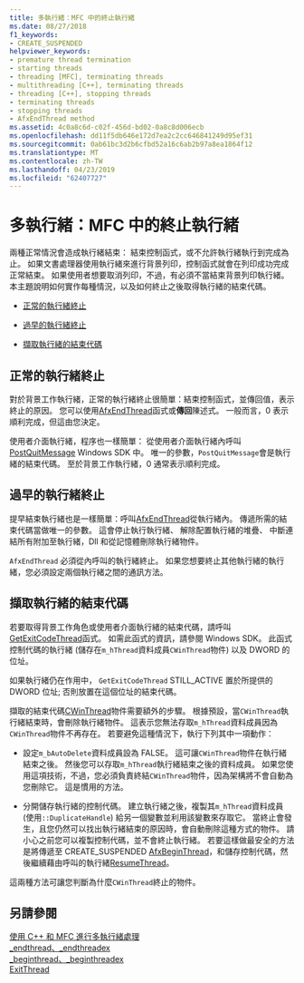 ```yaml
---
title: 多執行緒：MFC 中的終止執行緒
ms.date: 08/27/2018
f1_keywords:
- CREATE_SUSPENDED
helpviewer_keywords:
- premature thread termination
- starting threads
- threading [MFC], terminating threads
- multithreading [C++], terminating threads
- threading [C++], stopping threads
- terminating threads
- stopping threads
- AfxEndThread method
ms.assetid: 4c0a8c6d-c02f-456d-bd02-0a8c8d006ecb
ms.openlocfilehash: dd11f5db646e172d7ea2c2cc646841249d95ef31
ms.sourcegitcommit: 0ab61bc3d2b6cfbd52a16c6ab2b97a8ea1864f12
ms.translationtype: MT
ms.contentlocale: zh-TW
ms.lasthandoff: 04/23/2019
ms.locfileid: "62407727"
---
```

# <a name="multithreading-terminating-threads-in-mfc"></a>多執行緒：MFC 中的終止執行緒

兩種正常情況會造成執行緒結束： 結束控制函式，或不允許執行緒執行到完成為止。 如果文書處理器使用執行緒來進行背景列印，控制函式就會在列印成功完成正常結束。 如果使用者想要取消列印，不過，有必須不當結束背景列印執行緒。 本主題說明如何實作每種情況，以及如何終止之後取得執行緒的結束代碼。

- [正常的執行緒終止](#_core_normal_thread_termination)

- [過早的執行緒終止](#_core_premature_thread_termination)

- [擷取執行緒的結束代碼](#_core_retrieving_the_exit_code_of_a_thread)

##  <a name="_core_normal_thread_termination"></a> 正常的執行緒終止

對於背景工作執行緒，正常的執行緒終止很簡單：結束控制函式，並傳回值，表示終止的原因。 您可以使用[AfxEndThread](../mfc/reference/application-information-and-management.md#afxendthread)函式或**傳回**陳述式。 一般而言，0 表示順利完成，但這由您決定。

使用者介面執行緒，程序也一樣簡單： 從使用者介面執行緒內呼叫[PostQuitMessage](/windows/desktop/api/winuser/nf-winuser-postquitmessage) Windows SDK 中。 唯一的參數，`PostQuitMessage`會是執行緒的結束代碼。 至於背景工作執行緒，0 通常表示順利完成。

##  <a name="_core_premature_thread_termination"></a> 過早的執行緒終止

提早結束執行緒也是一樣簡單：呼叫[AfxEndThread](../mfc/reference/application-information-and-management.md#afxendthread)從執行緒內。 傳遞所需的結束代碼當做唯一的參數。 這會停止執行執行緒、 解除配置執行緒的堆疊、 中斷連結所有附加至執行緒，Dll 和從記憶體刪除執行緒物件。

`AfxEndThread` 必須從內呼叫的執行緒終止。 如果您想要終止其他執行緒的執行緒，您必須設定兩個執行緒之間的通訊方法。

##  <a name="_core_retrieving_the_exit_code_of_a_thread"></a> 擷取執行緒的結束代碼

若要取得背景工作角色或使用者介面執行緒的結束代碼，請呼叫[GetExitCodeThread](/windows/desktop/api/processthreadsapi/nf-processthreadsapi-getexitcodethread)函式。 如需此函式的資訊，請參閱 Windows SDK。 此函式控制代碼的執行緒 (儲存在`m_hThread`資料成員`CWinThread`物件) 以及 DWORD 的位址。

如果執行緒仍在作用中， `GetExitCodeThread` STILL_ACTIVE 置於所提供的 DWORD 位址; 否則放置在這個位址的結束代碼。

擷取的結束代碼[CWinThread](../mfc/reference/cwinthread-class.md)物件需要額外的步驟。 根據預設，當`CWinThread`執行緒結束時，會刪除執行緒物件。 這表示您無法存取`m_hThread`資料成員因為`CWinThread`物件不再存在。 若要避免這種情況下，執行下列其中一項動作：

- 設定`m_bAutoDelete`資料成員設為 FALSE。 這可讓`CWinThread`物件在執行緒結束之後。 然後您可以存取`m_hThread`執行緒結束之後的資料成員。 如果您使用這項技術，不過，您必須負責終結`CWinThread`物件，因為架構將不會自動為您刪除它。 這是慣用的方法。

- 分開儲存執行緒的控制代碼。 建立執行緒之後，複製其`m_hThread`資料成員 (使用`::DuplicateHandle`) 給另一個變數並利用該變數來存取它。 當終止會發生，且您仍然可以找出執行緒結束的原因時，會自動刪除這種方式的物件。 請小心之前您可以複製控制代碼，並不會終止執行緒。 若要這樣做最安全的方法是將傳遞至 CREATE_SUSPENDED [AfxBeginThread](../mfc/reference/application-information-and-management.md#afxbeginthread)，和儲存控制代碼，然後繼續藉由呼叫的執行緒[ResumeThread](../mfc/reference/cwinthread-class.md#resumethread)。

這兩種方法可讓您判斷為什麼`CWinThread`終止的物件。

## <a name="see-also"></a>另請參閱

[使用 C++ 和 MFC 進行多執行緒處理](multithreading-with-cpp-and-mfc.md)<br/>
[_endthread、_endthreadex](../c-runtime-library/reference/endthread-endthreadex.md)<br/>
[_beginthread、_beginthreadex](../c-runtime-library/reference/beginthread-beginthreadex.md)<br/>
[ExitThread](/windows/desktop/api/processthreadsapi/nf-processthreadsapi-exitthread)
